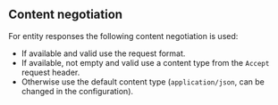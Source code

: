 Content negotiation
-------------------

For entity responses the following content negotiation is used:
* If available and valid use the request format.
* If available, not empty and valid use a content type from the `Accept` request header.
* Otherwise use the default content type (`application/json`, can be changed in the configuration).
